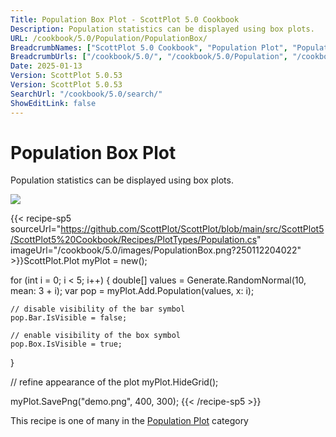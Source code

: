 ```yaml
---
Title: Population Box Plot - ScottPlot 5.0 Cookbook
Description: Population statistics can be displayed using box plots.
URL: /cookbook/5.0/Population/PopulationBox/
BreadcrumbNames: ["ScottPlot 5.0 Cookbook", "Population Plot", "Population Box Plot"]
BreadcrumbUrls: ["/cookbook/5.0/", "/cookbook/5.0/Population", "/cookbook/5.0/Population/PopulationBox"]
Date: 2025-01-13
Version: ScottPlot 5.0.53
Version: ScottPlot 5.0.53
SearchUrl: "/cookbook/5.0/search/"
ShowEditLink: false
---
```



<div class='d-flex align-items-center mt-5'>
<h1 class='me-2 text-dark my-0 border-0'>Population Box Plot</h1>
</div>

Population statistics can be displayed using box plots.

[![](/cookbook/5.0/images/PopulationBox.png?250112204022)](/cookbook/5.0/images/PopulationBox.png?250112204022)

{{< recipe-sp5 sourceUrl="https://github.com/ScottPlot/ScottPlot/blob/main/src/ScottPlot5/ScottPlot5%20Cookbook/Recipes/PlotTypes/Population.cs" imageUrl="/cookbook/5.0/images/PopulationBox.png?250112204022" >}}ScottPlot.Plot myPlot = new();

for (int i = 0; i &lt; 5; i++)
{
    double[] values = Generate.RandomNormal(10, mean: 3 + i);
    var pop = myPlot.Add.Population(values, x: i);

    // disable visibility of the bar symbol
    pop.Bar.IsVisible = false;

    // enable visibility of the box symbol
    pop.Box.IsVisible = true;
}

// refine appearance of the plot
myPlot.HideGrid();

myPlot.SavePng("demo.png", 400, 300);
{{< /recipe-sp5 >}}

<div class='my-5 text-center'>This recipe is one of many in the <a href='/cookbook/5.0/Population'>Population Plot</a> category</div>


